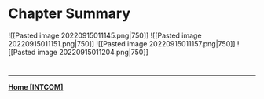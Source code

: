 # Chapter Summary
![[Pasted image 20220915011145.png|750]]
![[Pasted image 20220915011151.png|750]]
![[Pasted image 20220915011157.png|750]]
![[Pasted image 20220915011204.png|750]]


# 
---
**[Home [INTCOM]](INTCOM11.md)**